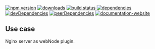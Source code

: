 <!-- #!/usr/bin/env markdown
-*- coding: utf-8 -*-

region header
Copyright Torben Sickert 16.12.2012

License
   This library written by Torben Sickert stand under a creative commons
   naming 3.0 unported license.
   see http://creativecommons.org/licenses/by/3.0/deed.de
endregion -->

[![npm version](https://badge.fury.io/js/nginxwebnodeplugin.svg)](https://www.npmjs.com/package/nginxwebnodeplugin)
[![downloads](https://img.shields.io/npm/dy/nginxwebnodeplugin.svg)](https://www.npmjs.com/package/nginxwebnodeplugin)
[![build status](https://travis-ci.org/thaibault/nginxWebNodePlugin.svg?branch=master)](https://travis-ci.org/thaibault/nginxWebNodePlugin)
[![dependencies](https://img.shields.io/david/thaibault/nginxwebnodeplugin.svg)](https://david-dm.org/thaibault/nginxwebnodeplugin)
[![devDependencies](https://img.shields.io/david/dev/thaibault/nginxwebnodeplugin.svg)](https://david-dm.org/thaibault/nginxwebnodeplugin?type=dev)
[![peerDependencies](https://img.shields.io/david/peer/thaibault/nginxwebnodeplugin.svg)](https://david-dm.org/thaibault/nginxwebnodeplugin?type=peer)
[![documentation-website](https://img.shields.io/website-up-down-green-red/http/torben.website/nginxWebNodePlugin.svg?label=documentation-website)](http://torben.website/nginxWebNodePlugin)

Use case
--------

Nginx server as webNode plugin.

<!-- region vim modline
vim: set tabstop=4 shiftwidth=4 expandtab:
vim: foldmethod=marker foldmarker=region,endregion:
endregion -->

